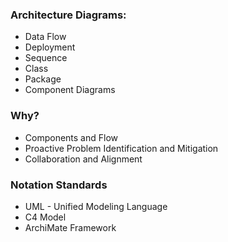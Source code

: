 ### Architecture Diagrams: 
- Data Flow 
- Deployment 
- Sequence 
- Class
- Package 
- Component Diagrams 

### Why? 
- Components and Flow 
- Proactive Problem Identification and Mitigation 
- Collaboration and Alignment 

### Notation Standards 

- UML - Unified Modeling Language 
- C4 Model 
- ArchiMate Framework 